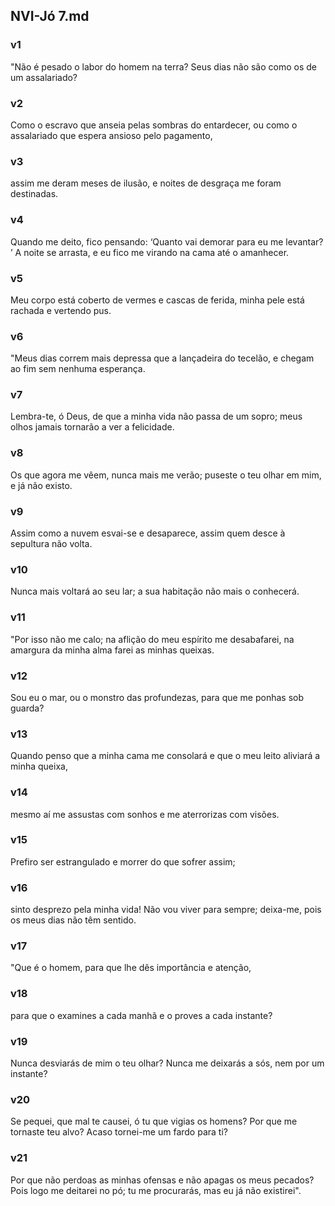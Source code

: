 ## NVI-Jó 7.md
### v1
 "Não é pesado o labor do homem na terra? Seus dias não são como os de um assalariado?
### v2
 Como o escravo que anseia pelas sombras do entardecer, ou como o assalariado que espera ansioso pelo pagamento,
### v3
 assim me deram meses de ilusão, e noites de desgraça me foram destinadas.
### v4
 Quando me deito, fico pensando: ‘Quanto vai demorar para eu me levantar? ’ A noite se arrasta, e eu fico me virando na cama até o amanhecer.
### v5
 Meu corpo está coberto de vermes e cascas de ferida, minha pele está rachada e vertendo pus.
### v6
 "Meus dias correm mais depressa que a lançadeira do tecelão, e chegam ao fim sem nenhuma esperança.
### v7
 Lembra-te, ó Deus, de que a minha vida não passa de um sopro; meus olhos jamais tornarão a ver a felicidade.
### v8
 Os que agora me vêem, nunca mais me verão; puseste o teu olhar em mim, e já não existo.
### v9
 Assim como a nuvem esvai-se e desaparece, assim quem desce à sepultura não volta.
### v10
 Nunca mais voltará ao seu lar; a sua habitação não mais o conhecerá.
### v11
 "Por isso não me calo; na aflição do meu espírito me desabafarei, na amargura da minha alma farei as minhas queixas.
### v12
 Sou eu o mar, ou o monstro das profundezas, para que me ponhas sob guarda?
### v13
 Quando penso que a minha cama me consolará e que o meu leito aliviará a minha queixa,
### v14
 mesmo aí me assustas com sonhos e me aterrorizas com visões.
### v15
 Prefiro ser estrangulado e morrer do que sofrer assim;
### v16
 sinto desprezo pela minha vida! Não vou viver para sempre; deixa-me, pois os meus dias não têm sentido.
### v17
 "Que é o homem, para que lhe dês importância e atenção,
### v18
 para que o examines a cada manhã e o proves a cada instante?
### v19
 Nunca desviarás de mim o teu olhar? Nunca me deixarás a sós, nem por um instante?
### v20
 Se pequei, que mal te causei, ó tu que vigias os homens? Por que me tornaste teu alvo? Acaso tornei-me um fardo para ti?
### v21
 Por que não perdoas as minhas ofensas e não apagas os meus pecados? Pois logo me deitarei no pó; tu me procurarás, mas eu já não existirei".
